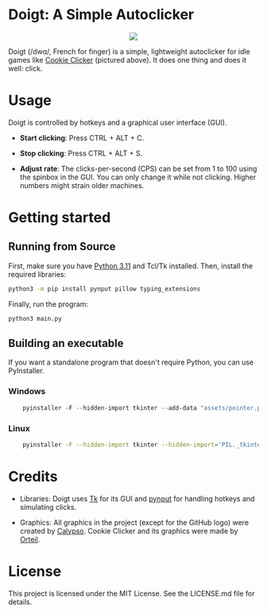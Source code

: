 # Doigt: A Simple Autoclicker

<p align="center">
    <img src="https://i.imgur.com/HW64MWa.gif">
</p>
        
Doigt (/dwɑ/, French for finger) is a simple, lightweight autoclicker for idle games like [Cookie Clicker](https://orteil.dashnet.org/cookieclicker/) (pictured above). It does one thing and does it well: click.

# Usage

Doigt is controlled by hotkeys and a graphical user interface (GUI).

- **Start clicking**: Press CTRL + ALT + C.

- **Stop clicking**: Press CTRL + ALT + S.

- **Adjust rate**: The clicks-per-second (CPS) can be set from 1 to 100 using the spinbox in the GUI. You can only change it while not clicking. Higher numbers might strain older machines.

# Getting started

## Running from Source

First, make sure you have [Python 3.11](https://www.python.org/downloads/) and Tcl/Tk installed. Then, install the required libraries:

```bash
python3 -m pip install pynput pillow typing_extensions
```

Finally, run the program:

```bash
python3 main.py
```

## Building an executable

If you want a standalone program that doesn't require Python, you can use PyInstaller.

### Windows

```powershell
    pyinstaller -F --hidden-import tkinter --add-data "assets/pointer.png;assets/" --add-data "assets/github.png;assets" --icon "assets/pointer.ico" --onefile --windowed main.py -n doigt.exe
```

### Linux

```bash
    pyinstaller -F --hidden-import tkinter --hidden-import='PIL._tkinter_finder' --add-data "assets/pointer.png:assets/" --add-data "assets/github.png:assets" --onefile --windowed main.py -n doigt
```

# Credits

- Libraries: Doigt uses [Tk](https://www.tcl-lang.org/) for its GUI and [pynput](https://pynput.readthedocs.io/en/latest/) for handling hotkeys and simulating clicks.

- Graphics: All graphics in the project (except for the GitHub logo) were created by [Calypso](https://github.com/jesuiscalypso). Cookie Clicker and its graphics were made by [Orteil](https://orteil.dashnet.org/).

# License

This project is licensed under the MIT License. See the LICENSE.md file for details.
